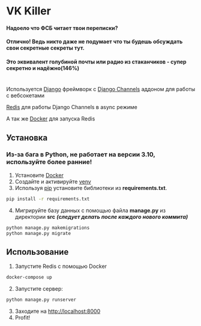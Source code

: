 # VK Killer

#### Надоело что ФСБ читает твои переписки?
#### Отлично! Ведь никто даже не подумает что ты будешь обсуждать свои секретные секреты тут.
#### Это эквивалент голубиной почты или радио из стаканчиков - супер секретно и надёжно(146%)
#

Используется [Django](https://www.djangoproject.com/) фреймворк с [Django Channels](https://github.com/django/channels) аддоном для работы с вебсокетами

[Redis](https://redis.io/) для работы Django Channels в async режиме

А так же [Docker](https://www.docker.com/) для запуска Redis


## Установка

### Из-за бага в Python, не работает на версии 3.10, используйте более ранние!

1. Установите [Docker](https://www.docker.com/)
2. Создайте и активируйте [venv](https://docs.python.org/3/library/venv.html)
3. Используя [pip](https://pip.pypa.io/en/stable/) установите библиотеки из **requirements.txt**.
```bash
pip install -r requirements.txt
```
4. Мигрируйте базу данных с помощью файла **manage.py** из директории **src** ***(следует делать после каждого нового коммита)***
```bash
python manage.py makemigrations
python manage.py migrate
```

## Использование

1. Запустите Redis с помощью Docker
```bash
docker-compose up
```
2. Запустите сервер:

```bash
python manage.py runserver
```
3. Заходите на [http://localhost:8000](http://localhost:8000)
4. Profit!
